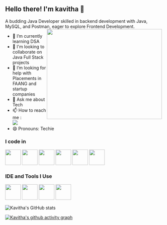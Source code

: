 ## Hello there! I'm kavitha 👋

A budding Java Developer skilled in backend development with Java, MySQL, and Postman, eager to explore Frontend Development.
<img align="right" width="370" height="290" src="https://camo.githubusercontent.com/b8f23da371a024db6afe8d14848b1b55c2bc1951d9729e66b15e7c51ef4084ad/68747470733a2f2f6d69722d73332d63646e2d63662e626568616e63652e6e65742f70726f6a6563745f6d6f64756c65732f313430305f6f70745f312f3261393931633130343630303834312e356636366261343265646636612e676966">                                                
- 🌱 I’m currently learning DSA
- 👯 I'm looking to collaborate on Java Full Stack projects
- 🤔 I’m looking for help with Placements in FAANG and startup companies
- 💬 Ask me about Tech
- 📫 How to reach me :
<br /> [<img src="https://img.shields.io/badge/LinkedIn-0077B5?style=for-the-badge&logo=linkedin&logoColor=white" />](https://www.linkedin.com/in/kavitha-p-248189244/)
- 😄 Pronouns: Techie

### I code in
<img height="50" width="50" src="https://img.icons8.com/color/48/000000/c-programming.png" /> <img height="50" width="50" src="https://img.icons8.com/color/48/000000/java-coffee-cup-logo.png" /> <img height="50" width="50" src="https://img.icons8.com/color/48/000000/html-5.png" /> <img height="50" width="50" src="https://img.icons8.com/color/48/000000/css3.png" /> 
<img height="50" width="50" src="https://img.icons8.com/color/48/000000/mysql-logo.png"/> <img height="50" width="50" src="https://img.icons8.com/color/48/000000/spring-logo.png"/>

### IDE and Tools I Use
<img height="50" width="50" src="https://img.icons8.com/color/48/000000/visual-studio-code-2019.png"/> <img height="50" width="50" src="https://img.icons8.com/color/50/000000/git.png"/> <img height="50" src="https://img.icons8.com/officel/480/null/java-eclipse.png"/> <img height="50" src="https://img.shields.io/badge/Adobe%20XD-FF61F6?style=for-the-badge&logo=Adobe%20XD&logoColor=white"/>


![Kavitha's GitHub stats](https://github-readme-stats.vercel.app/api?username=Kavithapalanis&theme=dark&show_icons=true&&hide=issues,contribs)

[![Kavitha's github activity graph](https://github-readme-activity-graph.vercel.app/graph?username=Kavithapalanis&bg_color=000000&color=ffffff&line=00ff80&point=ffffff&area=true&hide_border=true)](https://github.com/ashutosh00710/github-readme-activity-graph)


